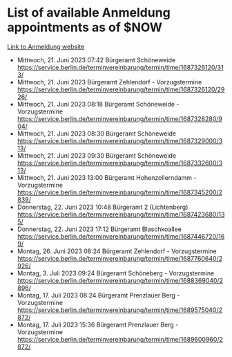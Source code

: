 # List of available Anmeldung appointments as of $NOW
[Link to Anmeldung website](https://service.berlin.de/terminvereinbarung/termin/tag.php?termin=1&anliegen[]=120686&dienstleisterlist=122210,122217,327316,122219,327312,122227,327314,122231,327346,122243,327348,122254,122252,329742,122260,329745,122262,329748,122271,327278,122273,327274,122277,327276,330436,122280,327294,122282,327290,122284,327292,122291,327270,122285,327266,122286,327264,122296,327268,150230,329760,122297,327286,122294,327284,122312,329763,122314,329775,122304,327330,122311,327334,122309,327332,317869,122281,327352,122279,329772,122283,122276,327324,122274,327326,122267,329766,122246,327318,122251,327320,122257,327322,122208,327298,122226,327300&herkunft=http%3A%2F%2Fservice.berlin.de%2Fdienstleistung%2F120686%2F)
- Mittwoch, 21. Juni 2023 07:42 Bürgeramt Schöneweide https://service.berlin.de/terminvereinbarung/termin/time/1687326120/313/
- Mittwoch, 21. Juni 2023  Bürgeramt Zehlendorf - Vorzugstermine https://service.berlin.de/terminvereinbarung/termin/time/1687326120/2926/
- Mittwoch, 21. Juni 2023 08:18 Bürgeramt Schöneweide - Vorzugstermine https://service.berlin.de/terminvereinbarung/termin/time/1687328280/904/
- Mittwoch, 21. Juni 2023 08:30 Bürgeramt Schöneweide https://service.berlin.de/terminvereinbarung/termin/time/1687329000/313/
- Mittwoch, 21. Juni 2023 09:30 Bürgeramt Schöneweide https://service.berlin.de/terminvereinbarung/termin/time/1687332600/313/
- Mittwoch, 21. Juni 2023 13:00 Bürgeramt Hohenzollerndamm - Vorzugstermine https://service.berlin.de/terminvereinbarung/termin/time/1687345200/2839/
- Donnerstag, 22. Juni 2023 10:48 Bürgeramt 2 (Lichtenberg) https://service.berlin.de/terminvereinbarung/termin/time/1687423680/135/
- Donnerstag, 22. Juni 2023 17:12 Bürgeramt Blaschkoallee https://service.berlin.de/terminvereinbarung/termin/time/1687446720/169/
- Montag, 26. Juni 2023 08:24 Bürgeramt Zehlendorf - Vorzugstermine https://service.berlin.de/terminvereinbarung/termin/time/1687760640/2926/
- Montag, 3. Juli 2023 09:24 Bürgeramt Schöneberg - Vorzugstermine https://service.berlin.de/terminvereinbarung/termin/time/1688369040/2896/
- Montag, 17. Juli 2023 08:24 Bürgeramt Prenzlauer Berg - Vorzugstermine https://service.berlin.de/terminvereinbarung/termin/time/1689575040/2872/
- Montag, 17. Juli 2023 15:36 Bürgeramt Prenzlauer Berg - Vorzugstermine https://service.berlin.de/terminvereinbarung/termin/time/1689600960/2872/
